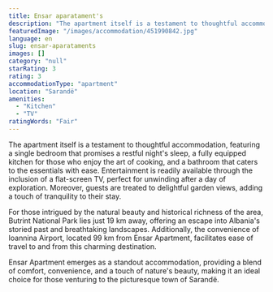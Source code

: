```yaml
---
title: Ensar aparatament's
description: "The apartment itself is a testament to thoughtful accommodation, featuring a single bedroom that promises a restful night's sleep, a fully equipped kitchen for those who enjoy the art of cooking, and a bathroom that caters to the essentials with ease."
featuredImage: "/images/accommodation/451990842.jpg"
language: en
slug: ensar-aparataments
images: []
category: "null"
starRating: 3
rating: 3
accommodationType: "apartment"
location: "Sarandë"
amenities:
  - "Kitchen"
  - "TV"
ratingWords: "Fair"
---
```


The apartment itself is a testament to thoughtful accommodation, featuring a single bedroom that promises a restful night's sleep, a fully equipped kitchen for those who enjoy the art of cooking, and a bathroom that caters to the essentials with ease. Entertainment is readily available through the inclusion of a flat-screen TV, perfect for unwinding after a day of exploration. Moreover, guests are treated to delightful garden views, adding a touch of tranquility to their stay.

For those intrigued by the natural beauty and historical richness of the area, Butrint National Park lies just 19 km away, offering an escape into Albania's storied past and breathtaking landscapes. Additionally, the convenience of Ioannina Airport, located 99 km from Ensar Apartment, facilitates ease of travel to and from this charming destination.

Ensar Apartment emerges as a standout accommodation, providing a blend of comfort, convenience, and a touch of nature's beauty, making it an ideal choice for those venturing to the picturesque town of Sarandë.

